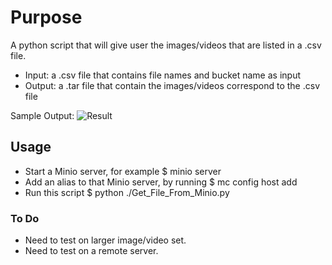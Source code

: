 # **Purpose**
A python script that will give user the images/videos that are listed in a .csv file.

* Input: a .csv file that contains file names and bucket name as input
* Output: a .tar file that contain the images/videos correspond to the .csv file

Sample Output:
![Result](https://i.ibb.co/GcGXcbg/Screen-Shot-2019-02-22-at-11-56-46-PM.jpg)

## **Usage**
* Start a Minio server, for example
  $ minio server <desired directory>
* Add an alias to that Minio server, by running
  $ mc config host add <HostAlias> <Endpoint> <AccessKey> <SecretKey>
* Run this script
  $ python ./Get_File_From_Minio.py <HostAlias> <FileName>

### **To Do**
* Need to test on larger image/video set.
* Need to test on a remote server.
